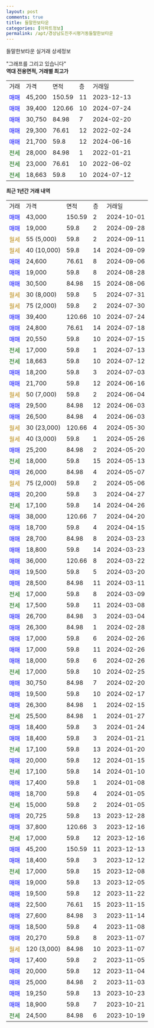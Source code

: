 ```yaml
---
layout: post
comments: true
title: 들말한보타운
categories: [아파트정보]
permalink: /apt/경상남도진주시평거동들말한보타운
---
```


들말한보타운 실거래 상세정보

<script type="text/javascript">
  google.charts.load('current', {'packages':['line', 'corechart']});
  google.charts.setOnLoadCallback(drawChart);

  function drawChart() {
    var data = new google.visualization.DataTable();
    data.addColumn('date', '거래일');
    data.addColumn('number', "매매");
    data.addColumn('number', "전세");
    data.addColumn('number', "전매");

    data.addRows([[new Date(Date.parse("2024-10-01")), 43000, null, null], [new Date(Date.parse("2024-09-28")), 19000, null, null], [new Date(Date.parse("2024-09-11")), null, null, null], [new Date(Date.parse("2024-09-09")), null, null, null], [new Date(Date.parse("2024-09-06")), 24600, null, null], [new Date(Date.parse("2024-08-28")), 19000, null, null], [new Date(Date.parse("2024-08-06")), 30500, null, null], [new Date(Date.parse("2024-07-31")), null, null, null], [new Date(Date.parse("2024-07-30")), null, null, null], [new Date(Date.parse("2024-07-24")), 39400, null, null], [new Date(Date.parse("2024-07-18")), 24800, null, null], [new Date(Date.parse("2024-07-15")), 20550, null, null], [new Date(Date.parse("2024-07-13")), null, 17000, null], [new Date(Date.parse("2024-07-12")), null, 18663, null], [new Date(Date.parse("2024-07-03")), 18200, null, null], [new Date(Date.parse("2024-06-16")), 21700, null, null], [new Date(Date.parse("2024-06-04")), null, null, null], [new Date(Date.parse("2024-06-03")), 29500, null, null], [new Date(Date.parse("2024-06-03")), 26500, null, null], [new Date(Date.parse("2024-05-30")), null, null, null], [new Date(Date.parse("2024-05-26")), null, null, null], [new Date(Date.parse("2024-05-20")), 25200, null, null], [new Date(Date.parse("2024-05-13")), null, 18000, null], [new Date(Date.parse("2024-05-07")), 26000, null, null], [new Date(Date.parse("2024-05-06")), null, null, null], [new Date(Date.parse("2024-04-27")), 20200, null, null], [new Date(Date.parse("2024-04-26")), null, 17100, null], [new Date(Date.parse("2024-04-20")), 38000, null, null], [new Date(Date.parse("2024-04-15")), 18700, null, null], [new Date(Date.parse("2024-03-23")), 28700, null, null], [new Date(Date.parse("2024-03-23")), 18800, null, null], [new Date(Date.parse("2024-03-22")), 36000, null, null], [new Date(Date.parse("2024-03-20")), 19500, null, null], [new Date(Date.parse("2024-03-11")), 28500, null, null], [new Date(Date.parse("2024-03-09")), null, 17000, null], [new Date(Date.parse("2024-03-08")), null, 17500, null], [new Date(Date.parse("2024-03-04")), 26700, null, null], [new Date(Date.parse("2024-02-28")), 26300, null, null], [new Date(Date.parse("2024-02-26")), 17000, null, null], [new Date(Date.parse("2024-02-26")), 17000, null, null], [new Date(Date.parse("2024-02-26")), 18000, null, null], [new Date(Date.parse("2024-02-25")), null, 17000, null], [new Date(Date.parse("2024-02-20")), 30750, null, null], [new Date(Date.parse("2024-02-17")), 19500, null, null], [new Date(Date.parse("2024-02-15")), 26300, null, null], [new Date(Date.parse("2024-01-27")), null, 25500, null], [new Date(Date.parse("2024-01-24")), 18400, null, null], [new Date(Date.parse("2024-01-21")), 18400, null, null], [new Date(Date.parse("2024-01-20")), null, 17100, null], [new Date(Date.parse("2024-01-15")), 20000, null, null], [new Date(Date.parse("2024-01-10")), null, 17100, null], [new Date(Date.parse("2024-01-08")), 17400, null, null], [new Date(Date.parse("2024-01-05")), 18700, null, null], [new Date(Date.parse("2024-01-05")), null, 15000, null], [new Date(Date.parse("2023-12-28")), 20725, null, null], [new Date(Date.parse("2023-12-16")), 37800, null, null], [new Date(Date.parse("2023-12-16")), null, 17000, null], [new Date(Date.parse("2023-12-13")), 45200, null, null], [new Date(Date.parse("2023-12-12")), 18400, null, null], [new Date(Date.parse("2023-12-08")), null, 17000, null], [new Date(Date.parse("2023-12-05")), 19000, null, null], [new Date(Date.parse("2023-11-22")), 19500, null, null], [new Date(Date.parse("2023-11-15")), 22500, null, null], [new Date(Date.parse("2023-11-14")), 27600, null, null], [new Date(Date.parse("2023-11-08")), 18500, null, null], [new Date(Date.parse("2023-11-07")), 20270, null, null], [new Date(Date.parse("2023-11-07")), null, null, null], [new Date(Date.parse("2023-11-05")), 17400, null, null], [new Date(Date.parse("2023-11-04")), 20000, null, null], [new Date(Date.parse("2023-11-03")), 25000, null, null], [new Date(Date.parse("2023-10-23")), 19250, null, null], [new Date(Date.parse("2023-10-21")), 18900, null, null], [new Date(Date.parse("2023-10-19")), null, 24500, null]]);

    var options = {
      hAxis: {
        format: 'yyyy/MM/dd'
      },    
      lineWidth: 0,
      pointsVisible: true,    
      title: '최근 1년간 유형별 실거래가 분포',
      legend: { position: 'bottom' }
    };

    var formatter = new google.visualization.NumberFormat({pattern:'###,###'} );
    formatter.format(data, 1);
    formatter.format(data, 2);
    
    setTimeout(function() {
        var chart = new google.visualization.LineChart(document.getElementById('columnchart_material'));
        chart.draw(data, (options));
        document.getElementById('loading').style.display = 'none';
    }, 200);
  }
</script>


<div id="loading" style="z-index:20; display: block; margin-left: 0px">"그래프를 그리고 있습니다"</div>
<div id="columnchart_material" style="width: 95%; margin-left: 0px; display: block"></div>
<!-- contents start -->
<b>역대 전용면적, 거래별 최고가</b>
<table class="sortable">
    <tr>
      <td>거래</td>
      <td>가격</td>
      <td>면적</td>
      <td>층</td>
      <td>거래일</td>
    </tr>
        <tr>
          <td><a style="color: blue">매매</a></td>
          <td>45,200</td>
          <td>150.59</td>
          <td>11</td>
          <td>2023-12-13</td>
        </tr>            <tr>
          <td><a style="color: blue">매매</a></td>
          <td>39,400</td>
          <td>120.66</td>
          <td>10</td>
          <td>2024-07-24</td>
        </tr>            <tr>
          <td><a style="color: blue">매매</a></td>
          <td>30,750</td>
          <td>84.98</td>
          <td>7</td>
          <td>2024-02-20</td>
        </tr>            <tr>
          <td><a style="color: blue">매매</a></td>
          <td>29,300</td>
          <td>76.61</td>
          <td>12</td>
          <td>2022-02-24</td>
        </tr>            <tr>
          <td><a style="color: blue">매매</a></td>
          <td>21,700</td>
          <td>59.8</td>
          <td>12</td>
          <td>2024-06-16</td>
        </tr>        
        <tr>
              <td><a style="color: darkgreen">전세</a></td>
              <td>28,000</td>
              <td>84.98</td>
              <td>1</td>
              <td>2022-01-21</td>
            </tr>            <tr>
              <td><a style="color: darkgreen">전세</a></td>
              <td>23,000</td>
              <td>76.61</td>
              <td>10</td>
              <td>2022-06-02</td>
            </tr>            <tr>
              <td><a style="color: darkgreen">전세</a></td>
              <td>18,663</td>
              <td>59.8</td>
              <td>10</td>
              <td>2024-07-12</td>
            </tr>        
    
</table>

<b>최근 1년간 거래 내역</b>

<table class="sortable">
    <tr>
      <td>거래</td>
      <td>가격</td>
      <td>면적</td>
      <td>층</td>
      <td>거래일</td>
    </tr>
    <tr>
      <td><a style="color: blue">매매</a></td>
      <td>43,000</td>
      <td>150.59</td>
      <td>2</td>
      <td>2024-10-01</td>
    </tr>          <tr>
      <td><a style="color: blue">매매</a></td>
      <td>19,000</td>
      <td>59.8</td>
      <td>2</td>
      <td>2024-09-28</td>
    </tr>          <tr>
      <td><a style="color: darkgoldenrod">월세</a></td>
      <td>55 (5,000)</td>
      <td>59.8</td>
      <td>2</td>
      <td>2024-09-11</td>
    </tr>          <tr>
      <td><a style="color: darkgoldenrod">월세</a></td>
      <td>40 (10,000)</td>
      <td>59.8</td>
      <td>14</td>
      <td>2024-09-09</td>
    </tr>          <tr>
      <td><a style="color: blue">매매</a></td>
      <td>24,600</td>
      <td>76.61</td>
      <td>8</td>
      <td>2024-09-06</td>
    </tr>          <tr>
      <td><a style="color: blue">매매</a></td>
      <td>19,000</td>
      <td>59.8</td>
      <td>8</td>
      <td>2024-08-28</td>
    </tr>          <tr>
      <td><a style="color: blue">매매</a></td>
      <td>30,500</td>
      <td>84.98</td>
      <td>15</td>
      <td>2024-08-06</td>
    </tr>          <tr>
      <td><a style="color: darkgoldenrod">월세</a></td>
      <td>30 (8,000)</td>
      <td>59.8</td>
      <td>5</td>
      <td>2024-07-31</td>
    </tr>          <tr>
      <td><a style="color: darkgoldenrod">월세</a></td>
      <td>75 (2,000)</td>
      <td>59.8</td>
      <td>2</td>
      <td>2024-07-30</td>
    </tr>          <tr>
      <td><a style="color: blue">매매</a></td>
      <td>39,400</td>
      <td>120.66</td>
      <td>10</td>
      <td>2024-07-24</td>
    </tr>          <tr>
      <td><a style="color: blue">매매</a></td>
      <td>24,800</td>
      <td>76.61</td>
      <td>14</td>
      <td>2024-07-18</td>
    </tr>          <tr>
      <td><a style="color: blue">매매</a></td>
      <td>20,550</td>
      <td>59.8</td>
      <td>10</td>
      <td>2024-07-15</td>
    </tr>          <tr>
      <td><a style="color: darkgreen">전세</a></td>
      <td>17,000</td>
      <td>59.8</td>
      <td>1</td>
      <td>2024-07-13</td>
    </tr>          <tr>
      <td><a style="color: darkgreen">전세</a></td>
      <td>18,663</td>
      <td>59.8</td>
      <td>10</td>
      <td>2024-07-12</td>
    </tr>          <tr>
      <td><a style="color: blue">매매</a></td>
      <td>18,200</td>
      <td>59.8</td>
      <td>3</td>
      <td>2024-07-03</td>
    </tr>          <tr>
      <td><a style="color: blue">매매</a></td>
      <td>21,700</td>
      <td>59.8</td>
      <td>12</td>
      <td>2024-06-16</td>
    </tr>          <tr>
      <td><a style="color: darkgoldenrod">월세</a></td>
      <td>50 (7,000)</td>
      <td>59.8</td>
      <td>2</td>
      <td>2024-06-04</td>
    </tr>          <tr>
      <td><a style="color: blue">매매</a></td>
      <td>29,500</td>
      <td>84.98</td>
      <td>12</td>
      <td>2024-06-03</td>
    </tr>          <tr>
      <td><a style="color: blue">매매</a></td>
      <td>26,500</td>
      <td>84.98</td>
      <td>4</td>
      <td>2024-06-03</td>
    </tr>          <tr>
      <td><a style="color: darkgoldenrod">월세</a></td>
      <td>30 (23,000)</td>
      <td>120.66</td>
      <td>4</td>
      <td>2024-05-30</td>
    </tr>          <tr>
      <td><a style="color: darkgoldenrod">월세</a></td>
      <td>40 (3,000)</td>
      <td>59.8</td>
      <td>1</td>
      <td>2024-05-26</td>
    </tr>          <tr>
      <td><a style="color: blue">매매</a></td>
      <td>25,200</td>
      <td>84.98</td>
      <td>2</td>
      <td>2024-05-20</td>
    </tr>          <tr>
      <td><a style="color: darkgreen">전세</a></td>
      <td>18,000</td>
      <td>59.8</td>
      <td>15</td>
      <td>2024-05-13</td>
    </tr>          <tr>
      <td><a style="color: blue">매매</a></td>
      <td>26,000</td>
      <td>84.98</td>
      <td>4</td>
      <td>2024-05-07</td>
    </tr>          <tr>
      <td><a style="color: darkgoldenrod">월세</a></td>
      <td>75 (2,000)</td>
      <td>59.8</td>
      <td>2</td>
      <td>2024-05-06</td>
    </tr>          <tr>
      <td><a style="color: blue">매매</a></td>
      <td>20,200</td>
      <td>59.8</td>
      <td>3</td>
      <td>2024-04-27</td>
    </tr>          <tr>
      <td><a style="color: darkgreen">전세</a></td>
      <td>17,100</td>
      <td>59.8</td>
      <td>14</td>
      <td>2024-04-26</td>
    </tr>          <tr>
      <td><a style="color: blue">매매</a></td>
      <td>38,000</td>
      <td>120.66</td>
      <td>7</td>
      <td>2024-04-20</td>
    </tr>          <tr>
      <td><a style="color: blue">매매</a></td>
      <td>18,700</td>
      <td>59.8</td>
      <td>4</td>
      <td>2024-04-15</td>
    </tr>          <tr>
      <td><a style="color: blue">매매</a></td>
      <td>28,700</td>
      <td>84.98</td>
      <td>8</td>
      <td>2024-03-23</td>
    </tr>          <tr>
      <td><a style="color: blue">매매</a></td>
      <td>18,800</td>
      <td>59.8</td>
      <td>14</td>
      <td>2024-03-23</td>
    </tr>          <tr>
      <td><a style="color: blue">매매</a></td>
      <td>36,000</td>
      <td>120.66</td>
      <td>8</td>
      <td>2024-03-22</td>
    </tr>          <tr>
      <td><a style="color: blue">매매</a></td>
      <td>19,500</td>
      <td>59.8</td>
      <td>5</td>
      <td>2024-03-20</td>
    </tr>          <tr>
      <td><a style="color: blue">매매</a></td>
      <td>28,500</td>
      <td>84.98</td>
      <td>11</td>
      <td>2024-03-11</td>
    </tr>          <tr>
      <td><a style="color: darkgreen">전세</a></td>
      <td>17,000</td>
      <td>59.8</td>
      <td>8</td>
      <td>2024-03-09</td>
    </tr>          <tr>
      <td><a style="color: darkgreen">전세</a></td>
      <td>17,500</td>
      <td>59.8</td>
      <td>11</td>
      <td>2024-03-08</td>
    </tr>          <tr>
      <td><a style="color: blue">매매</a></td>
      <td>26,700</td>
      <td>84.98</td>
      <td>3</td>
      <td>2024-03-04</td>
    </tr>          <tr>
      <td><a style="color: blue">매매</a></td>
      <td>26,300</td>
      <td>84.98</td>
      <td>1</td>
      <td>2024-02-28</td>
    </tr>          <tr>
      <td><a style="color: blue">매매</a></td>
      <td>17,000</td>
      <td>59.8</td>
      <td>6</td>
      <td>2024-02-26</td>
    </tr>          <tr>
      <td><a style="color: blue">매매</a></td>
      <td>17,000</td>
      <td>59.8</td>
      <td>11</td>
      <td>2024-02-26</td>
    </tr>          <tr>
      <td><a style="color: blue">매매</a></td>
      <td>18,000</td>
      <td>59.8</td>
      <td>6</td>
      <td>2024-02-26</td>
    </tr>          <tr>
      <td><a style="color: darkgreen">전세</a></td>
      <td>17,000</td>
      <td>59.8</td>
      <td>10</td>
      <td>2024-02-25</td>
    </tr>          <tr>
      <td><a style="color: blue">매매</a></td>
      <td>30,750</td>
      <td>84.98</td>
      <td>7</td>
      <td>2024-02-20</td>
    </tr>          <tr>
      <td><a style="color: blue">매매</a></td>
      <td>19,500</td>
      <td>59.8</td>
      <td>10</td>
      <td>2024-02-17</td>
    </tr>          <tr>
      <td><a style="color: blue">매매</a></td>
      <td>26,300</td>
      <td>84.98</td>
      <td>1</td>
      <td>2024-02-15</td>
    </tr>          <tr>
      <td><a style="color: darkgreen">전세</a></td>
      <td>25,500</td>
      <td>84.98</td>
      <td>1</td>
      <td>2024-01-27</td>
    </tr>          <tr>
      <td><a style="color: blue">매매</a></td>
      <td>18,400</td>
      <td>59.8</td>
      <td>3</td>
      <td>2024-01-24</td>
    </tr>          <tr>
      <td><a style="color: blue">매매</a></td>
      <td>18,400</td>
      <td>59.8</td>
      <td>3</td>
      <td>2024-01-21</td>
    </tr>          <tr>
      <td><a style="color: darkgreen">전세</a></td>
      <td>17,100</td>
      <td>59.8</td>
      <td>13</td>
      <td>2024-01-20</td>
    </tr>          <tr>
      <td><a style="color: blue">매매</a></td>
      <td>20,000</td>
      <td>59.8</td>
      <td>12</td>
      <td>2024-01-15</td>
    </tr>          <tr>
      <td><a style="color: darkgreen">전세</a></td>
      <td>17,100</td>
      <td>59.8</td>
      <td>14</td>
      <td>2024-01-10</td>
    </tr>          <tr>
      <td><a style="color: blue">매매</a></td>
      <td>17,400</td>
      <td>59.8</td>
      <td>1</td>
      <td>2024-01-08</td>
    </tr>          <tr>
      <td><a style="color: blue">매매</a></td>
      <td>18,700</td>
      <td>59.8</td>
      <td>4</td>
      <td>2024-01-05</td>
    </tr>          <tr>
      <td><a style="color: darkgreen">전세</a></td>
      <td>15,000</td>
      <td>59.8</td>
      <td>2</td>
      <td>2024-01-05</td>
    </tr>          <tr>
      <td><a style="color: blue">매매</a></td>
      <td>20,725</td>
      <td>59.8</td>
      <td>13</td>
      <td>2023-12-28</td>
    </tr>          <tr>
      <td><a style="color: blue">매매</a></td>
      <td>37,800</td>
      <td>120.66</td>
      <td>3</td>
      <td>2023-12-16</td>
    </tr>          <tr>
      <td><a style="color: darkgreen">전세</a></td>
      <td>17,000</td>
      <td>59.8</td>
      <td>12</td>
      <td>2023-12-16</td>
    </tr>          <tr>
      <td><a style="color: blue">매매</a></td>
      <td>45,200</td>
      <td>150.59</td>
      <td>11</td>
      <td>2023-12-13</td>
    </tr>          <tr>
      <td><a style="color: blue">매매</a></td>
      <td>18,400</td>
      <td>59.8</td>
      <td>3</td>
      <td>2023-12-12</td>
    </tr>          <tr>
      <td><a style="color: darkgreen">전세</a></td>
      <td>17,000</td>
      <td>59.8</td>
      <td>15</td>
      <td>2023-12-08</td>
    </tr>          <tr>
      <td><a style="color: blue">매매</a></td>
      <td>19,000</td>
      <td>59.8</td>
      <td>13</td>
      <td>2023-12-05</td>
    </tr>          <tr>
      <td><a style="color: blue">매매</a></td>
      <td>19,500</td>
      <td>59.8</td>
      <td>12</td>
      <td>2023-11-22</td>
    </tr>          <tr>
      <td><a style="color: blue">매매</a></td>
      <td>22,500</td>
      <td>76.61</td>
      <td>15</td>
      <td>2023-11-15</td>
    </tr>          <tr>
      <td><a style="color: blue">매매</a></td>
      <td>27,600</td>
      <td>84.98</td>
      <td>3</td>
      <td>2023-11-14</td>
    </tr>          <tr>
      <td><a style="color: blue">매매</a></td>
      <td>18,500</td>
      <td>59.8</td>
      <td>4</td>
      <td>2023-11-08</td>
    </tr>          <tr>
      <td><a style="color: blue">매매</a></td>
      <td>20,270</td>
      <td>59.8</td>
      <td>8</td>
      <td>2023-11-07</td>
    </tr>          <tr>
      <td><a style="color: darkgoldenrod">월세</a></td>
      <td>120 (3,000)</td>
      <td>84.98</td>
      <td>10</td>
      <td>2023-11-07</td>
    </tr>          <tr>
      <td><a style="color: blue">매매</a></td>
      <td>17,400</td>
      <td>59.8</td>
      <td>2</td>
      <td>2023-11-05</td>
    </tr>          <tr>
      <td><a style="color: blue">매매</a></td>
      <td>20,000</td>
      <td>59.8</td>
      <td>12</td>
      <td>2023-11-04</td>
    </tr>          <tr>
      <td><a style="color: blue">매매</a></td>
      <td>25,000</td>
      <td>84.98</td>
      <td>2</td>
      <td>2023-11-03</td>
    </tr>          <tr>
      <td><a style="color: blue">매매</a></td>
      <td>19,250</td>
      <td>59.8</td>
      <td>13</td>
      <td>2023-10-23</td>
    </tr>          <tr>
      <td><a style="color: blue">매매</a></td>
      <td>18,900</td>
      <td>59.8</td>
      <td>7</td>
      <td>2023-10-21</td>
    </tr>          <tr>
      <td><a style="color: darkgreen">전세</a></td>
      <td>24,500</td>
      <td>84.98</td>
      <td>6</td>
      <td>2023-10-19</td>
    </tr>      </table>
<!-- contents end -->    

